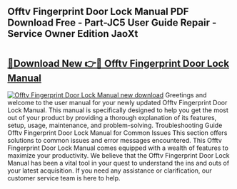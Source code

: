 ## Offtv Fingerprint Door Lock Manual PDF Download Free - Part-JC5 User Guide Repair - Service Owner Edition JaoXt

# <h2><a href="http://bc44059.oget.top/?id=Offtv+Fingerprint+Door+Lock+Manual">🔗Download New 👉🔴 Offtv Fingerprint Door Lock Manual</a></h2>

[![Offtv Fingerprint Door Lock Manual new download](https://i.imgur.com/5g1atiW.png)](http://bc44059.oget.top/?id=Offtv+Fingerprint+Door+Lock+Manual)
Greetings and welcome to the user manual for your newly updated Offtv Fingerprint Door Lock Manual. This manual is specifically designed to help you get the most out of your product by providing a thorough explanation of its features, setup, usage, maintenance, and problem-solving. Troubleshooting Guide Offtv Fingerprint Door Lock Manual for Common Issues This section offers solutions to common issues and error messages encountered. This Offtv Fingerprint Door Lock Manual comes equipped with a wealth of features to maximize your productivity. We believe that the Offtv Fingerprint Door Lock Manual has been a vital tool in your quest to understand the ins and outs of your latest acquisition. If you need any assistance or clarification, our customer service team is here to help.
